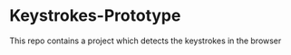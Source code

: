 Keystrokes-Prototype
====================

This repo contains a project which detects the keystrokes in the browser
